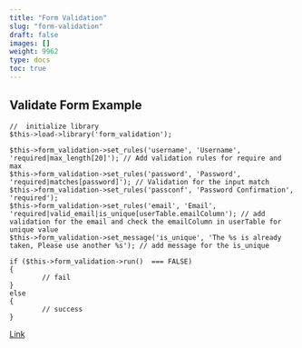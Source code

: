 ```yaml
---
title: "Form Validation"
slug: "form-validation"
draft: false
images: []
weight: 9962
type: docs
toc: true
---
```


## Validate Form Example
    //  initialize library
    $this->load->library('form_validation');  

    $this->form_validation->set_rules('username', 'Username', 'required|max_length[20]'); // Add validation rules for require and max
    $this->form_validation->set_rules('password', 'Password', 'required|matches[password]'); // Validation for the input match
    $this->form_validation->set_rules('passconf', 'Password Confirmation', 'required'); 
    $this->form_validation->set_rules('email', 'Email', 'required|valid_email|is_unique[userTable.emailColumn'); // add validation for the email and check the emailColumn in userTable for unique value
    $this->form_validation->set_message('is_unique', 'The %s is already taken, Please use another %s'); // add message for the is_unique

    if ($this->form_validation->run()  === FALSE)
    {
            // fail 
    }
    else
    {
            // success
    }
[Link][1]


  [1]: https://www.codeigniter.com/userguide3/libraries/form_validation.html

